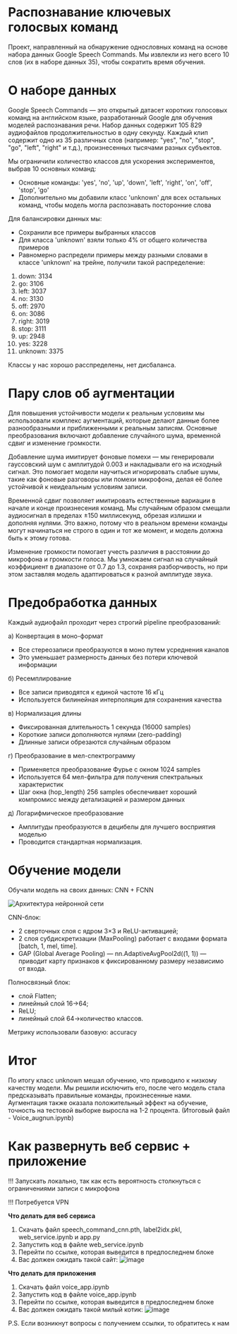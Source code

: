 # Распознавание ключевых голосвых команд
Проект, направленный на обнаружение однословных команд на основе набора данных Google Speech Commands. Мы извлекли из него всего 10 слов (их в наборе данных 35), чтобы сократить время обучения.

# О наборе данных
Google Speech Commands — это открытый датасет коротких голосовых команд на английском языке, разработанный Google для обучения моделей распознавания речи. Набор данных содержит 105 829 аудиофайлов продолжительностью в одну секунду. Каждый клип содержит одно из 35 различных слов (например: "yes", "no", "stop", "go", "left", "right" и т.д.), произнесенных тысячами разных субъектов.  

Мы ограничили количество классов для ускорения экспериментов, выбрав 10 основных команд:
- Основные команды: 'yes', 'no', 'up', 'down', 'left', 'right', 'on', 'off', 'stop', 'go'
- Дополнительно мы добавили класс 'unknown' для всех остальных команд, чтобы модель могла распознавать посторонние слова

Для балансировки данных мы:
- Сохранили все примеры выбранных классов
- Для класса 'unknown' взяли только 4% от общего количества примеров 
- Равномерно распредели примеры между разными словами в классе 'unknown'
на трейне, получили такой распределение:

 1. down: 3134
 2. go: 3106
 3. left: 3037
 4. no: 3130
 5. off: 2970
 6. on: 3086
 7. right: 3019
 8. stop: 3111
 9. up: 2948
 10. yes: 3228
 11. unknown: 3375
 
Классы у нас хорошо расспределены, нет дисбаланса.

# Пару слов об аугментации
Для повышения устойчивости модели к реальным условиям мы использовали комплекс аугментаций, которые делают данные более разнообразными и приближенными к реальным записям. Основные преобразования включают добавление случайного шума, временной сдвиг и изменение громкости.  

Добавление шума имитирует фоновые помехи — мы генерировали гауссовский шум с амплитудой 0.003 и накладывали его на исходный сигнал. Это помогает модели научиться игнорировать слабые шумы, такие как фоновые разговоры или помехи микрофона, делая её более устойчивой к неидеальным условиям записи.  

Временной сдвиг позволяет имитировать естественные вариации в начале и конце произнесения команд. Мы случайным образом смещали аудиосигнал в пределах ±150 миллисекунд, обрезая излишки и дополняя нулями. Это важно, потому что в реальном времени команды могут начинаться не строго в один и тот же момент, и модель должна быть к этому готова.  

Изменение громкости помогает учесть различия в расстоянии до микрофона и громкости голоса. Мы умножаем сигнал на случайный коэффициент в диапазоне от 0.7 до 1.3, сохраняя разборчивость, но при этом заставляя модель адаптироваться к разной амплитуде звука.  

# Предобработка данных
Каждый аудиофайл проходит через строгий pipeline преобразований:

а) Конвертация в моно-формат
   - Все стереозаписи преобразуются в моно путем усреднения каналов
   - Это уменьшает размерность данных без потери ключевой информации

б) Ресемплирование
   - Все записи приводятся к единой частоте 16 кГц
   - Используется билинейная интерполяция для сохранения качества

в) Нормализация длины
   - Фиксированная длительность 1 секунда (16000 samples)
   - Короткие записи дополняются нулями (zero-padding)
   - Длинные записи обрезаются случайным образом

г) Преобразование в мел-спектрограмму
   - Применяется преобразование Фурье с окном 1024 samples
   - Используется 64 мел-фильтра для получения спектральных характеристик
   - Шаг окна (hop_length) 256 samples обеспечивает хороший компромисс между детализацией и размером данных

д) Логарифмическое преобразование
   - Амплитуды преобразуются в децибелы для лучшего восприятия моделью
   - Проводится стандартная нормализация.

# Обучение модели

Обучали модель на своих данных: CNN + FCNN

![Архитектура нейронной сети](https://github.com/user-attachments/assets/9faa415a-b731-49b4-a3e3-b8967a07c62f)

CNN-блок:
- 2 сверточных слоя с ядром 3×3 и ReLU-активацией; 
- 2 слоя субдискретизации (MaxPooling) работает с входами формата [batch, 1, mel, time].
- GAP (Global Average Pooling) — nn.AdaptiveAvgPool2d((1, 1)) — приводит карту признаков к фиксированному размеру независимо от входа.

Полносвязный блок:
- слой Flatten;
- линейный слой 16→64;
- ReLU;
- линейный слой 64→количество классов.

Метрику использовали базовую: accuracy

# Итог
По итогу класс unknown мешал обучению, что приводило к низкому качеству модели. Мы решили исключить его, после чего модель стала предсказывать правильные команды, произнесенные нами. Аугментация также оказала положительный эффект на обучение, точность на тестовой выборке выросла на 1-2 процента. (Итоговый файл - Voice_augnun.ipynb)

# Как развернуть веб сервис + приложение

 !!! Запускать локально, так как есть вероятность столкнуться с ограничениями записи с микрофона
 
 !!! Потребуется VPN

**Что делать для веб сервиса**

 1) Скачать файл speech_command_cnn.pth, label2idx.pkl, web_service.ipynb и app.py
 2) Запустить код в файле web_service.ipynb
 3) Перейти по ссылке, которая выведится в предпоследнем блоке
 4) Вас должен ожидать такой сайт:
![image](https://github.com/user-attachments/assets/32d186aa-1a5b-4810-a206-03f105a92274)

**Что делать для приложения**
 1) Скачать файл voice_app.ipynb 
 2) Запустить код в файле voice_app.ipynb 
 3) Перейти по ссылке, которая выведится в предпоследнем блоке
 4) Вас должен ожидать такой милый котик:
![image](https://github.com/user-attachments/assets/37cf1816-d1f5-451d-a529-0421ef74a468)


P.S. Если возникнут вопросы с получением ссылки, то обратитесь к нам




